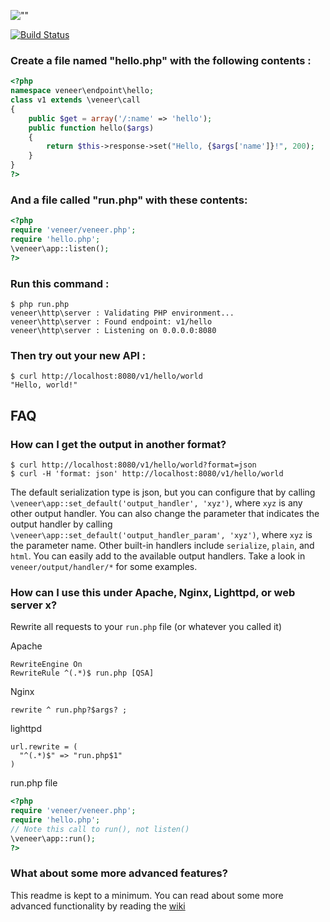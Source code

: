![""](http://ryanuber.github.com/veneer/veneer.png "")

[![Build Status](https://travis-ci.org/ryanuber/veneer.png)](https://travis-ci.org/ryanuber/veneer)

### Create a file named "hello.php" with the following contents :
```php
<?php
namespace veneer\endpoint\hello;
class v1 extends \veneer\call
{
    public $get = array('/:name' => 'hello');
    public function hello($args)
    {
        return $this->response->set("Hello, {$args['name']}!", 200);
    }
}
?>
```

### And a file called "run.php" with these contents:
```php
<?php
require 'veneer/veneer.php';
require 'hello.php';
\veneer\app::listen();
?>
```

### Run this command :
```
$ php run.php
veneer\http\server : Validating PHP environment...
veneer\http\server : Found endpoint: v1/hello
veneer\http\server : Listening on 0.0.0.0:8080
```

### Then try out your new API :
```
$ curl http://localhost:8080/v1/hello/world
"Hello, world!"
```

FAQ
---

### How can I get the output in another format?
```
$ curl http://localhost:8080/v1/hello/world?format=json
$ curl -H 'format: json' http://localhost:8080/v1/hello/world
```
The default serialization type is json, but you can configure that by
calling `\veneer\app::set_default('output_handler', 'xyz')`, where `xyz`
is any other output handler. You can also change the parameter that
indicates the output handler by calling
`\veneer\app::set_default('output_handler_param', 'xyz')`, where `xyz`
is the parameter name. Other built-in handlers include `serialize`,
`plain`, and `html`. You can easily add to the available output handlers.
Take a look in `veneer/output/handler/*` for some examples.

### How can I use this under Apache, Nginx, Lighttpd, or web server x?
Rewrite all requests to your `run.php` file (or whatever you called it)

Apache
```
RewriteEngine On
RewriteRule ^(.*)$ run.php [QSA]
```

Nginx
```
rewrite ^ run.php?$args? ;
```

lighttpd
```
url.rewrite = (
  "^(.*)$" => "run.php$1"
)
```

run.php file
```php
<?php
require 'veneer/veneer.php';
require 'hello.php';
// Note this call to run(), not listen()
\veneer\app::run();
?>
```

### What about some more advanced features?
This readme is kept to a minimum. You can read about some more advanced
functionality by reading the [wiki](https://github.com/ryanuber/veneer/wiki/_pages)
